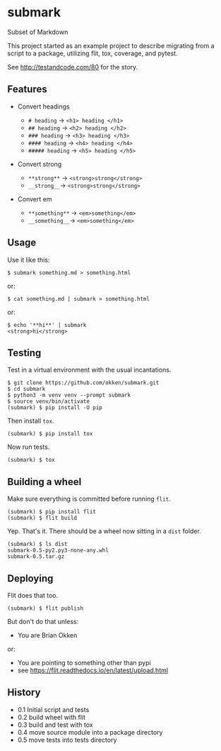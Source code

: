 # submark
Subset of Markdown

This project started as an example project to describe migrating from a script to a package, utilizing flit, tox, coverage, and pytest. 

See http://testandcode.com/80 for the story.

## Features

* Convert headings 
    * `# heading`  -> `<h1> heading </h1>`
    * `## heading`  -> `<h2> heading </h2>`
    * `### heading`  -> `<h3> heading </h3>`
    * `#### heading`  -> `<h4> heading </h4>`
    * `##### heading`  -> `<h5> heading </h5>`

* Convert strong
    * `**strong**` -> `<strong>strong</strong>`
    * `__strong__`-> `<strong>strong</strong>`


* Convert em
    * `**something**` -> `<em>something</em>`
    * `__something__`-> `<em>something</em>`


## Usage

Use it like this:
~~~
$ submark something.md > something.html
~~~

or:
~~~
$ cat something.md | submark > something.html
~~~

or:
~~~
$ echo '**hi**' | submark
<strong>hi</strong>
~~~


## Testing

Test in a virtual environment with the usual incantations.

~~~
$ git clone https://github.com/okken/submark.git
$ cd submark
$ python3 -m venv venv --prompt submark
$ source venv/bin/activate
(submark) $ pip install -U pip
~~~

Then install `tox`.

~~~
(submark) $ pip install tox
~~~

Now run tests.

~~~
(submark) $ tox
~~~

## Building a wheel

Make sure everything is committed before running `flit`.

~~~
(submark) $ pip install flit
(submark) $ flit build
~~~

Yep. That's it. 
There should be a wheel now sitting in a `dist` folder.

~~~
(submark) $ ls dist
submark-0.5-py2.py3-none-any.whl
submark-0.5.tar.gz
~~~

## Deploying

Flit does that too.

~~~
(submark) $ flit publish
~~~

But don't do that unless:

* You are Brian Okken

or:

* You are pointing to something other than pypi
* see https://flit.readthedocs.io/en/latest/upload.html



## History

* 0.1 Initial script and tests
* 0.2 build wheel with flit
* 0.3 build and test with tox
* 0.4 move source module into a package directory
* 0.5 move tests into tests directory
